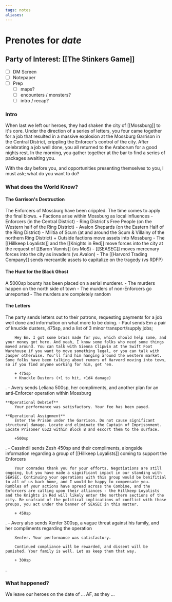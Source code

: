 ```yaml
---
tags: notes
aliases:
---
```


# Prenotes for *date*
## Party of Interest: [[The Stinkers Game]]
- [ ] DM Screen
- [ ] Notepaper
- [ ] Prep
	- [ ] maps?
	- [ ] encounters / monsters?
	- [ ] intro / recap?

### Intro

When last we left our heroes, they had shaken the city of [[Mossburg]] to it's core. Under the direction of a series of letters, you four came together for a job that resulted in a massive explosion at the Mossburg Garrison in the Central District, crippling the Enforcer's control of the city. After celebrating a job well done, you all returned to the Araborum for a good nights rest. In the morning, you gather together at the bar to find a series of packages awaiting you. 

With the day before you, and opportunities presenting themselves to you, I must ask; what do you want to do?

### What does the World Know?
#### The Garrison's Destruction
The Enforcers of Mossburg have been crippled. The time comes to apply the final blows.
	+ Factions arise within Mossburg as local influences
		- Enforcers (in the Central District)
		- Ring District's Free People (on the Western half of the Ring District)
		- Avalon Shepards (on the Eastern Half of the Ring District)
		- Militia of Scum (at and around the Scum & Villainy of the northern Ring District) 
	+ Outside factions move assets into Mossburg
		- The [[Hillkeep Loyalists]] and the [[Knights in Red]] move forces into the city at the request of [[Baron Vannis]] (vs MoS)
		- [[SEASEC]] moves mercenary forces into the city as invaders (vs Avalon)
		- The [[Harvord Trading Company]] sends mercantile assets to capitalize on the tragedy (vs RDFP)
#### The Hunt for the Black Ghost
A 5000sp bounty has been placed on a serial murderer.
	- The murders happen on the north side of town
	- The murders of non-Enforcers go unreported
	- The murders are completely random
#### The Letters
The party sends letters out to their patrons, requesting payments for a job well done and information on what more to be doing.
	- Paul sends Em a pair of knuckle dusters, 475sp, and a list of 3 minor transport/supply jobs;

```
	Hey Em. I got some brass made for you, which should help some, and your money got here. And yeah, I know some folks who need some things moved around. You can talk with Sienna Clipwin at the Swift Foot Warehouse if you want to move something legal, or you can talk with Jasper otherwise. You'll find him hanging around the western market. Some folks have been talking about rumors of Harvord moving into town, so if you find anyone working for him, get 'em.

	+ 475sp
	+ Knuckle Dusters (+1 to hit, +1d4 damage)
```
.
	- Avery sends Leliana 500sp, her compliments, and another plan for an anti-Enforcer operation within Mossburg
```
**Operational Debrief**
	Your performance was satisfactory. Your fee has been payed.

**Operational Assignment**
	Enter the Prison under the Garrison. Do not cause significant structural damage. Locate and eliminate the Captain of Imprisonment. Locate Prisoner 6522 within Block B and escort them to the surface.

	+500sp
```
.
	- Cassindil sends Zesh 450sp and their compliments, alongside information regarding a group of [[Hillkeep Loyalists]] coming to support the Enforcers 
```
	Your comrades thank you for your efforts. Negotiations are still ongoing, but you have made a significant impact in our standing with SEASEC. Continuing your operations with this group would be benifitial to all of us back home, and I would be happy to compensate you. Rumbles of your actions have spread across the Combine, and the Enforcers are calling upon their alliances - the Hillkeep Loyalists and the Knights in Red will likely enter the northern sections of the city. Be unafraid of the political implications of conflict with those groups, you act under the banner of SEASEC in this matter.

	+ 450sp
```
.
	- Avery also sends Xenfer 300sp, a vague threat against his family, and her compliments regarding the operation
```
	Xenfer. Your performance was satisfactory.

	Continued compliance will be rewarded, and dissent will be punished. Your family is well. Let us keep them that way.

	+ 300sp
```
.

### What happened?


We leave our heroes on the date of ... AF, as they ...